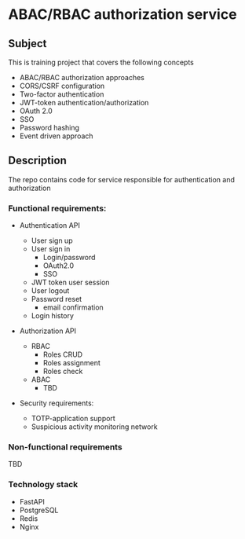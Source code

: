# ABAC/RBAC authorization service

## Subject
This is training project that covers the following concepts
- ABAC/RBAC authorization approaches
- CORS/CSRF configuration
- Two-factor authentication
- JWT-token authentication/authorization
- OAuth 2.0
- SSO
- Password hashing
- Event driven approach

## Description

The repo contains code for service responsible for authentication and authorization

### Functional requirements:

- Authentication API
  - User sign up
  - User sign in
    - Login/password
    - OAuth2.0
    - SSO
  - JWT token user session
  - User logout
  - Password reset
    - email confirmation
  - Login history


- Authorization API
  - RBAC
    - Roles CRUD
    - Roles assignment
    - Roles check
  - ABAC
    - TBD

- Security requirements:
  - TOTP-application support
  - Suspicious activity monitoring network


### Non-functional requirements

TBD


### Technology stack

- FastAPI
- PostgreSQL
- Redis
- Nginx
